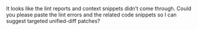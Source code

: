 It looks like the lint reports and context snippets didn’t come through. Could you please paste the lint errors and the related code snippets so I can suggest targeted unified-diff patches?